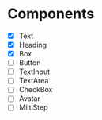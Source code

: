 # Components

- [x] Text
- [x] Heading
- [x] Box
- [ ] Button
- [ ] TextInput
- [ ] TextArea
- [ ] CheckBox
- [ ] Avatar
- [ ] MiltiStep